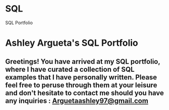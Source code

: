 # SQL
SQL Portfolio

# Ashley Argueta's SQL Portfolio

## Greetings! You have arrived at my SQL portfolio, where I have curated a collection of SQL examples that I have personally written. Please feel free to peruse through them at your leisure and don't hesitate to contact me should you have any inquiries : Arguetaashley97@gmail.com

